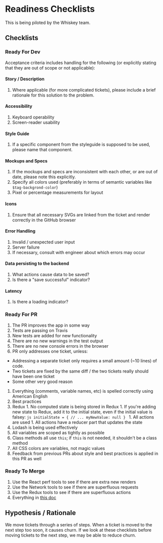 # Readiness Checklists

This is being piloted by the Whiskey team.

## Checklists

### Ready For Dev
Acceptance criteria includes handling for the following (or explicitly stating that they are out of scope or not applicable):

#### Story / Description
1. Where applicable (for more complicated tickets), please include a brief rationale for this solution to the problem.

#### Accessibility
1. Keyboard operability
1. Screen-reader usability

#### Style Guide
1. If a specific component from the styleguide is supposed to be used, please name that component.

#### Mockups and Specs
1. If the mockups and specs are inconsistent with each other, or are out of date, please note this explicitly.
1. Specify all colors used (preferably in terms of semantic variables like `$tag-backgrond-color`)
  1. Pixel or percentage measurements for layout

#### Icons
1. Ensure that all necessary SVGs are linked from the ticket and render correctly in the GitHub browser

#### Error Handling
1. Invalid / unexpected user input
1. Server failure
1. If necessary, consult with engineer about which errors may occur

#### Data persisting to the backend
1. What actions cause data to be saved?
1. Is there a "save successful" indicator?

#### Latency
1. Is there a loading indicator?

### Ready For PR
1. The PR improves the app in some way
1. Tests are passing on Travis
1. New tests are added for new functionality
1. There are no new warnings in the test output
1. There are no new console errors in the browser
1. PR only addresses one ticket, unless:
  * Addressing a separate ticket only requires a small amount (~10 lines) of code.
  * Two tickets are fixed by the same diff / the two tickets really should have been one ticket
  * Some other very good reason
1. Everything (comments, variable names, etc) is spelled correctly using American English
1. Best practices
  1. Redux
    1. No computed state is being stored in Redux
    1. If you're adding new state to Redux, add it to the initial state, even if the initial value is falsey:
    ```js
      initialState = {
        // ...
        myNewValue: null
      }
    ```
    1. All actions are used
    1. All actions have a reducer part that updates the state
  1. Lodash is being used effectively
  1. All variables are scoped as tightly as possible
  1. Class methods all use `this`; if `this` is not needed, it shouldn't be a class method
  1. All CSS colors are variables, not magic values
1. Feedback from previous PRs about style and best practices is applied in this PR as well

### Ready To Merge
1. Use the React perf tools to see if there are extra new renders
1. Use the Network tools to see if there are superfluous requests
1. Use the Redux tools to see if there are superfluous actions
1. Everything in [this doc](https://1drv.ms/w/s!Av1mb2ibWxcMlKxcfn2PyVPt_ZGWPQ)

## Hypothesis / Rationale
We move tickets through a series of steps. When a ticket is moved to the next step too soon, it causes churn. If we look at these checklists before moving tickets to the next step, we may be able to reduce churn.